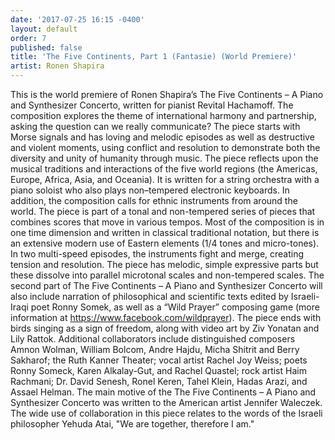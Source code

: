 ```yaml
---
date: '2017-07-25 16:15 -0400'
layout: default
order: 7
published: false
title: 'The Five Continents, Part 1 (Fantasie) (World Premiere)'
artist: Ronen Shapira
---
```

This is the world premiere of Ronen Shapira’s The Five Continents – A Piano and Synthesizer Concerto, written for pianist Revital Hachamoff. The composition explores the theme of international harmony and partnership, asking the question can we really communicate? The piece starts with Morse signals and has loving and melodic episodes as well as destructive and violent moments, using conflict and resolution to demonstrate both the diversity and unity of humanity through music. The piece reflects upon the musical traditions and interactions of the five world regions (the Americas, Europe, Africa, Asia, and Oceania). It is written for a string orchestra with a piano soloist who also plays non–tempered electronic keyboards. In addition, the composition calls for ethnic instruments from around the world. The piece is part of a tonal and non-tempered series of pieces that combines scores that move in various tempos. Most of the composition is in one time dimension and written in classical traditional notation, but there is an extensive modern use of Eastern elements (1/4 tones and micro-tones). In two multi-speed episodes, the instruments fight and merge, creating tension and resolution. The piece has melodic, simple expressive parts but these dissolve into parallel microtonal scales and non-tempered scales. The second part of The Five Continents – A Piano and Synthesizer Concerto will also include narration of philosophical and scientific texts edited by Israeli-Iraqi poet Ronny Somek, as well as a “Wild Prayer” composing game (more information at https://www.facebook.com/wildprayer). The piece ends with birds singing as a sign of freedom, along with video art by Ziv Yonatan and Lily Rattok. Additional collaborators include distinguished composers Amnon Wolman, William Bolcom, Andre Hajdu, Micha Shitrit and Berry Sakharof; the Ruth Kanner Theater; vocal artist Rachel Joy Weiss; poets Ronny Someck, Karen Alkalay-Gut, and Rachel Quastel; rock artist Haim Rachmani; Dr. David Senesh, Ronel Keren, Tahel Klein, Hadas Arazi, and Assael Helman. The main motive of the The Five Continents – A Piano and Synthesizer Concerto was written to the American artist Jennifer Waleczek. The wide use of collaboration in this piece relates to the words of the Israeli philosopher Yehuda Atai, "We are together, therefore I am."

